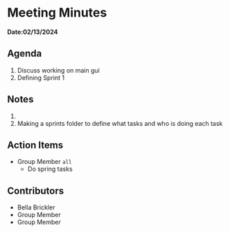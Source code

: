 # Meeting Minutes
**Date:02/13/2024**

## Agenda
1. Discuss working on main gui
2. Defining Sprint 1

## Notes
1.
2. Making a sprints folder to define what tasks and who is doing each task

## Action Items
* Group Member `all`
    * Do spring tasks

## Contributors
* Bella Brickler
* Group Member
* Group Member